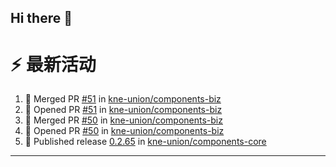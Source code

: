 ## Hi there 👋

<!--

**Here are some ideas to get you started:**

🙋‍♀️ A short introduction - what is your organization all about?
🌈 Contribution guidelines - how can the community get involved?
👩‍💻 Useful resources - where can the community find your docs? Is there anything else the community should know?
🍿 Fun facts - what does your team eat for breakfast?
🧙 Remember, you can do mighty things with the power of [Markdown](https://docs.github.com/github/writing-on-github/getting-started-with-writing-and-formatting-on-github/basic-writing-and-formatting-syntax)
-->


# ⚡ 最新活动

<!--START_SECTION:activity-->
1. 🎉 Merged PR [#51](https://github.com/kne-union/components-biz/pull/51) in [kne-union/components-biz](https://github.com/kne-union/components-biz)
2. 💪 Opened PR [#51](https://github.com/kne-union/components-biz/pull/51) in [kne-union/components-biz](https://github.com/kne-union/components-biz)
3. 🎉 Merged PR [#50](https://github.com/kne-union/components-biz/pull/50) in [kne-union/components-biz](https://github.com/kne-union/components-biz)
4. 💪 Opened PR [#50](https://github.com/kne-union/components-biz/pull/50) in [kne-union/components-biz](https://github.com/kne-union/components-biz)
5. 🚀 Published release [0.2.65](https://github.com/kne-union/components-core/releases/tag/0.2.65) in [kne-union/components-core](https://github.com/kne-union/components-core)
<!--END_SECTION:activity-->

---
